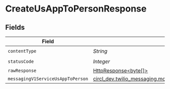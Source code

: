 # CreateUsAppToPersonResponse


## Fields

| Field                                                                                                                              | Type                                                                                                                               | Required                                                                                                                           | Description                                                                                                                        |
| ---------------------------------------------------------------------------------------------------------------------------------- | ---------------------------------------------------------------------------------------------------------------------------------- | ---------------------------------------------------------------------------------------------------------------------------------- | ---------------------------------------------------------------------------------------------------------------------------------- |
| `contentType`                                                                                                                      | *String*                                                                                                                           | :heavy_check_mark:                                                                                                                 | N/A                                                                                                                                |
| `statusCode`                                                                                                                       | *Integer*                                                                                                                          | :heavy_check_mark:                                                                                                                 | N/A                                                                                                                                |
| `rawResponse`                                                                                                                      | [HttpResponse<byte[]>](https://docs.oracle.com/en/java/javase/11/docs/api/java.net.http/java/net/http/HttpResponse.html)           | :heavy_minus_sign:                                                                                                                 | N/A                                                                                                                                |
| `messagingV1ServiceUsAppToPerson`                                                                                                  | [circl_dev.twilio_messaging.models.shared.MessagingV1ServiceUsAppToPerson](../../models/shared/MessagingV1ServiceUsAppToPerson.md) | :heavy_minus_sign:                                                                                                                 | Created                                                                                                                            |